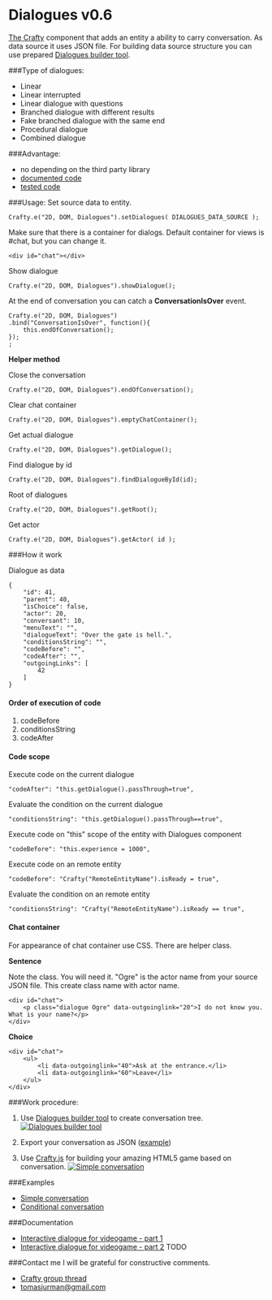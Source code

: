 # Dialogues v0.6

[The Crafty](http://craftyjs.com/) component that adds an entity a ability to carry conversation. As data source it uses JSON file. For building data source structure you can use prepared [Dialogues builder tool](http://kibo.github.com/dialoguesBuilder/).

###Type of dialogues:
- Linear
- Linear interrupted
- Linear dialogue with questions
- Branched dialogue with different results
- Fake branched dialogue with the same end
- Procedural dialogue
- Combined dialogue

###Advantage:
- no depending on the third party library
- [documented code](https://github.com/Kibo/CraftyDialogues/blob/master/WebContent/dialogues.js)
- [tested code](https://github.com/Kibo/CraftyDialogues/blob/master/WebContent/test/tests.html)

###Usage:
Set source data to entity.
```
Crafty.e("2D, DOM, Dialogues").setDialogues( DIALOGUES_DATA_SOURCE );   
```

Make sure that there is a container for dialogs. Default container for views is #chat, but you can change it.
```
<div id="chat"></div>
```

Show dialogue
```
Crafty.e("2D, DOM, Dialogues").showDialogue();   
```

At the end of conversation you can catch a **ConversationIsOver** event.
```
Crafty.e("2D, DOM, Dialogues")
.bind("ConversationIsOver", function(){          	        	
	this.endOfConversation();
});
;   
```

**Helper method**

Close the conversation
```
Crafty.e("2D, DOM, Dialogues").endOfConversation();   
```

Clear chat container
```
Crafty.e("2D, DOM, Dialogues").emptyChatContainer();   
```

Get actual dialogue
```
Crafty.e("2D, DOM, Dialogues").getDialogue();   
```

Find dialogue by id
```
Crafty.e("2D, DOM, Dialogues").findDialogueById(id);   
```

Root of dialogues
```
Crafty.e("2D, DOM, Dialogues").getRoot();   
```

Get actor
```
Crafty.e("2D, DOM, Dialogues").getActor( id );   
```

###How it work

Dialogue as data
```
{
	"id": 41,
	"parent": 40,
	"isChoice": false,
	"actor": 20,
	"conversant": 10,
	"menuText": "",
	"dialogueText": "Over the gate is hell.",
	"conditionsString": "",
	"codeBefore": "",
	"codeAfter": "",
	"outgoingLinks": [
		42
	]
}
```

#### Order of execution of code
1. codeBefore
2. conditionsString
3. codeAfter

#### Code scope

Execute code on the current dialogue
```
"codeAfter": "this.getDialogue().passThrough=true",
```

Evaluate the condition on the current dialogue
```
"conditionsString": "this.getDialogue().passThrough==true",
```

Execute code on "this" scope of the entity with Dialogues component
```
"codeBefore": "this.experience = 1000",
```

Execute code on an remote entity
```
"codeBefore": "Crafty("RemoteEntityName").isReady = true",
```

Evaluate the condition on an remote entity
```
"conditionsString": "Crafty("RemoteEntityName").isReady == true",
```

#### Chat container

For appearance of chat container use CSS. There are helper class.

**Sentence**

Note the class. You will need it. "Ogre" is the actor name from your source JSON file.
This create class name with actor name.
```
<div id="chat">
	<p class="dialogue Ogre" data-outgoinglink="20">I do not know you. What is your name?</p>
</div>
```

**Choice**
```
<div id="chat">
	<ul>
		<li data-outgoinglink="40">Ask at the entrance.</li>
		<li data-outgoinglink="60">Leave</li>
	</ul>
</div>
```

###Work procedure:
1) Use [Dialogues builder tool](http://kibo.github.com/dialoguesBuilder/) to create conversation tree.
[![Dialogues builder tool](https://raw.github.com/Kibo/CraftyDialogues/master/WebContent/img/dialoguesTree.png)](http://kibo.github.com/dialoguesBuilder/)

2) Export your conversation as JSON ([example](https://github.com/Kibo/CraftyDialogues/blob/master/WebContent/examples/simple/js/dialoguesdatasource.js))

3) Use [Crafty.js](http://craftyjs.com/) for building your amazing HTML5 game based on conversation.
[![Simple conversation](https://raw.github.com/Kibo/CraftyDialogues/master/WebContent/img/conditionalExample.png)](http://kibo.github.com/CraftyDialogues/examples/conditional/index.html)


###Examples
- [Simple conversation](http://kibo.github.com/CraftyDialogues/examples/simple/index.html)
- [Conditional conversation](http://kibo.github.com/CraftyDialogues/examples/conditional/index.html)

###Documentation
- [Interactive dialogue for videogame - part 1](http://tomasjurman.blogspot.cz/2013/02/interactive-dialogue-for-html5-game.html)
- [Interactive dialogue for videogame - part 2](#) TODO

###Contact me
I will be grateful for constructive comments.

- [Crafty group thread](https://groups.google.com/d/msg/craftyjs/_gw_gTHC2HU/8eEx1PLa5uwJ)
- tomasjurman@gmail.com

